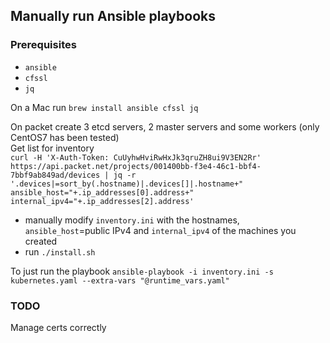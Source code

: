 ## Manually run Ansible playbooks
### Prerequisites
* `ansible`
* `cfssl`
* `jq`

On a Mac run `brew install ansible cfssl jq`

On packet create 3 etcd servers, 2 master servers and some workers (only CentOS7 has been tested)  
Get list for inventory  
`curl -H 'X-Auth-Token: CuUyhwHviRwHxJk3qruZH8ui9V3EN2Rr' https://api.packet.net/projects/001400bb-f3e4-46c1-bbf4-7bbf9ab849ad/devices | jq -r '.devices|=sort_by(.hostname)|.devices[]|.hostname+" ansible_host="+.ip_addresses[0].address+" internal_ipv4="+.ip_addresses[2].address'`

* manually modify `inventory.ini` with the hostnames, `ansible_host`=public IPv4 and `internal_ipv4` of the machines you created
* run `./install.sh`

To just run the playbook
`ansible-playbook -i inventory.ini -s kubernetes.yaml --extra-vars "@runtime_vars.yaml"`

### TODO
Manage certs correctly
